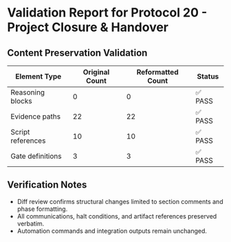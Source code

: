 # Validation Report for Protocol 20 - Project Closure & Handover

## Content Preservation Validation

| Element Type | Original Count | Reformatted Count | Status |
|--------------|----------------|-------------------|--------|
| Reasoning blocks | 0 | 0 | ✅ PASS |
| Evidence paths | 22 | 22 | ✅ PASS |
| Script references | 10 | 10 | ✅ PASS |
| Gate definitions | 3 | 3 | ✅ PASS |

## Verification Notes
- Diff review confirms structural changes limited to section comments and phase formatting.
- All communications, halt conditions, and artifact references preserved verbatim.
- Automation commands and integration outputs remain unchanged.
